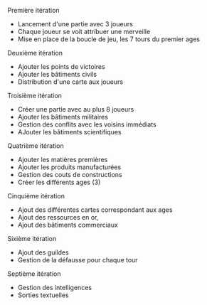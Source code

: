 Première itération
 - Lancement d'une partie avec 3 joueurs
 - Chaque joueur se voit attribuer une merveille
 - Mise en place de la boucle de jeu, les 7 tours du premier ages
 
Deuxième itération
 - Ajouter les points de victoires
 - Ajouter les bâtiments civils
 - Distribution d'une carte aux joueurs
 
Troisième itération
 - Créer une partie avec au plus 8 joueurs
 - Ajouter les bâtiments militaires
 - Gestion des conflits avec les voisins immédiats
 - AJouter les bâtiments scientifiques

Quatrième itération
 - Ajouter les matières premières
 - Ajouter les produits manufacturées
 - Gestion des couts de constructions
 - Créer les différents ages (3)

Cinquième itération
 - Ajout des différentes cartes correspondant aux ages
 - Ajout des ressources en or, 
 - Ajout des bâtiments commerciaux

Sixième itération
 - Ajout des guildes
 - Gestion de la défausse pour chaque tour

Septième itération
 - Gestion des intelligences
 - Sorties textuelles
